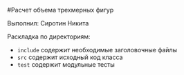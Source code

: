 #Расчет объема трехмерных фигур

Выполнил: Сиротин Никита

Раскладка по директориям:

* `include` содержит необходимые заголовочные файлы
* `src` содержит исходный код класса
* `test` содержит модульные тесты